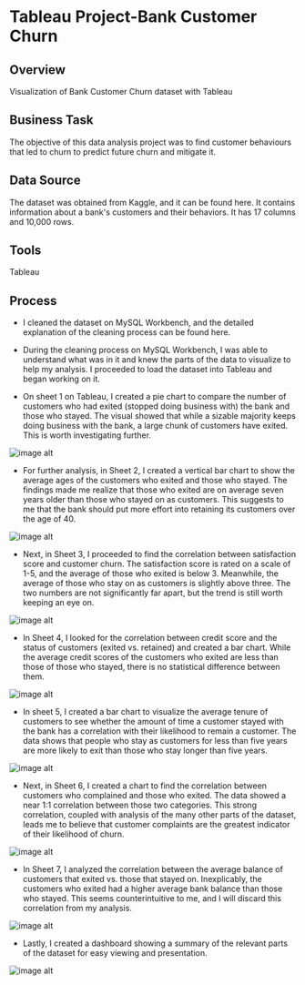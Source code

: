 # Tableau Project-Bank Customer Churn

## Overview

Visualization of Bank Customer Churn dataset with Tableau

## Business Task

The objective of this data analysis project was to find customer behaviours that led to churn to predict future churn and mitigate it.

## Data Source

The dataset was obtained from Kaggle, and it can be found here. It contains information about a bank's customers and their behaviors. It has 17 columns and 10,000 rows.

## Tools

Tableau

## Process

* I cleaned the dataset on MySQL Workbench, and the detailed explanation of the cleaning process can be found here.

* During the cleaning process on MySQL Workbench, I was able to understand what was in it and knew the parts of the data to visualize to help my analysis. I proceeded to load the dataset into Tableau and began working on it.

* On sheet 1 on Tableau, I created a pie chart to compare the number of customers who had exited (stopped doing business with) the bank and those who stayed. The visual showed that while a sizable majority keeps doing business with the bank, a large chunk of customers have exited. This is worth investigating further.

![image alt](https://github.com/jefferyokpala/Tableau-Project-Bank-Customer-Churn/blob/main/images/image8.png?raw=true)

* For further analysis, in Sheet 2, I created a vertical bar chart to show the average ages of the customers who exited and those who stayed. The findings made me realize that those who exited are on average seven years older than those who stayed on as customers. This suggests to me that the bank should put more effort into retaining its customers over the age of 40.

![image alt](https://github.com/jefferyokpala/Tableau-Project-Bank-Customer-Churn/blob/main/images/image1.png?raw=true)

* Next, in Sheet 3, I proceeded to find the correlation between satisfaction score and customer churn. The satisfaction score is rated on a scale of 1-5, and the average of those who exited is below 3. Meanwhile, the average of those who stay on as customers is slightly above three. The two numbers are not significantly far apart, but the trend is still worth keeping an eye on.

![image alt](https://github.com/jefferyokpala/Tableau-Project-Bank-Customer-Churn/blob/main/images/image7.png?raw=true)

* In Sheet 4, I looked for the correlation between credit score and the status of customers (exited vs. retained) and created a bar chart. While the average credit scores of the customers who exited are less than those of those who stayed, there is no statistical difference between them.

![image alt](https://github.com/jefferyokpala/Tableau-Project-Bank-Customer-Churn/blob/main/images/image3.png?raw=true)

* In sheet 5, I created a bar chart to visualize the average tenure of customers to see whether the amount of time a customer stayed with the bank has a correlation with their likelihood to remain a customer. The data shows that people who stay as customers for less than five years are more likely to exit than those who stay longer than five years.

![image alt](https://github.com/jefferyokpala/Tableau-Project-Bank-Customer-Churn/blob/main/images/image4.png?raw=true)

* Next, in Sheet 6,  I created a chart to find the correlation between customers who complained and those who exited. The data showed a near 1:1 correlation between those two categories. This strong correlation, coupled with analysis of the many other parts of the dataset, leads me to believe that customer complaints are the greatest indicator of their likelihood of churn.

![image alt](https://github.com/jefferyokpala/Tableau-Project-Bank-Customer-Churn/blob/main/images/image5.png?raw=true)

* In Sheet 7, I analyzed the correlation between the average balance of customers that exited vs. those that stayed on. Inexplicably, the customers who exited had a higher average bank balance than those who stayed. This seems counterintuitive to me, and I will discard this correlation from my analysis.

![image alt](https://github.com/jefferyokpala/Tableau-Project-Bank-Customer-Churn/blob/main/images/image6.png?raw=true)

* Lastly, I created a dashboard showing a summary of the relevant parts of the dataset for easy viewing and presentation.

![image alt](https://github.com/jefferyokpala/Tableau-Project-Bank-Customer-Churn/blob/main/images/image2.png?raw=true)
